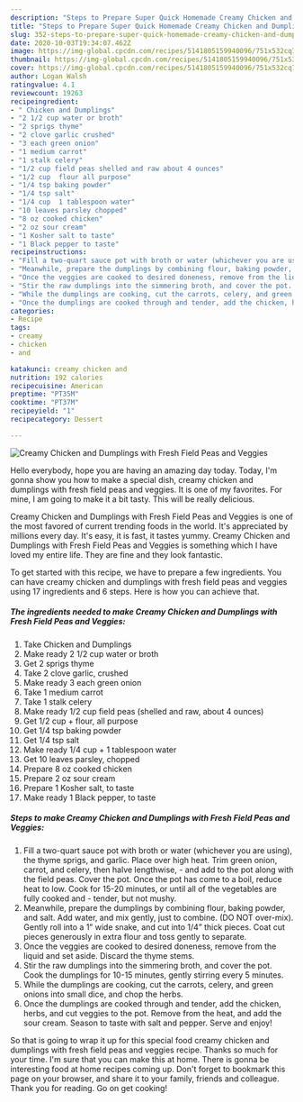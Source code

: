 ```yaml
---
description: "Steps to Prepare Super Quick Homemade Creamy Chicken and Dumplings with Fresh Field Peas and Veggies"
title: "Steps to Prepare Super Quick Homemade Creamy Chicken and Dumplings with Fresh Field Peas and Veggies"
slug: 352-steps-to-prepare-super-quick-homemade-creamy-chicken-and-dumplings-with-fresh-field-peas-and-veggies
date: 2020-10-03T19:34:07.462Z
image: https://img-global.cpcdn.com/recipes/5141805159940096/751x532cq70/creamy-chicken-and-dumplings-with-fresh-field-peas-and-veggies-recipe-main-photo.jpg
thumbnail: https://img-global.cpcdn.com/recipes/5141805159940096/751x532cq70/creamy-chicken-and-dumplings-with-fresh-field-peas-and-veggies-recipe-main-photo.jpg
cover: https://img-global.cpcdn.com/recipes/5141805159940096/751x532cq70/creamy-chicken-and-dumplings-with-fresh-field-peas-and-veggies-recipe-main-photo.jpg
author: Logan Walsh
ratingvalue: 4.1
reviewcount: 19263
recipeingredient:
- " Chicken and Dumplings"
- "2 1/2 cup water or broth"
- "2 sprigs thyme"
- "2 clove garlic crushed"
- "3 each green onion"
- "1 medium carrot"
- "1 stalk celery"
- "1/2 cup field peas shelled and raw about 4 ounces"
- "1/2 cup  flour all purpose"
- "1/4 tsp baking powder"
- "1/4 tsp salt"
- "1/4 cup  1 tablespoon water"
- "10 leaves parsley chopped"
- "8 oz cooked chicken"
- "2 oz sour cream"
- "1 Kosher salt to taste"
- "1 Black pepper to taste"
recipeinstructions:
- "Fill a two-quart sauce pot with broth or water (whichever you are using), the thyme sprigs, and garlic. Place over high heat. Trim green onion, carrot, and celery, then halve lengthwise, and add to the pot along with the field peas. Cover the pot. Once the pot has come to a boil, reduce heat to low. Cook for 15-20 minutes, or until all of the vegetables are fully cooked and tender, but not mushy."
- "Meanwhile, prepare the dumplings by combining flour, baking powder, and salt. Add water, and mix gently, just to combine. (DO NOT over-mix). Gently roll into a 1” wide snake, and cut into 1/4” thick pieces. Coat cut pieces generously in extra flour and toss gently to separate."
- "Once the veggies are cooked to desired doneness, remove from the liquid and set aside. Discard the thyme stems."
- "Stir the raw dumplings into the simmering broth, and cover the pot. Cook the dumplings for 10-15 minutes, gently stirring every 5 minutes."
- "While the dumplings are cooking, cut the carrots, celery, and green onions into small dice, and chop the herbs."
- "Once the dumplings are cooked through and tender, add the chicken, herbs, and cut veggies to the pot. Remove from the heat, and add the sour cream. Season to taste with salt and pepper. Serve and enjoy!"
categories:
- Recipe
tags:
- creamy
- chicken
- and

katakunci: creamy chicken and 
nutrition: 192 calories
recipecuisine: American
preptime: "PT35M"
cooktime: "PT37M"
recipeyield: "1"
recipecategory: Dessert

---
```



![Creamy Chicken and Dumplings with Fresh Field Peas and Veggies](https://img-global.cpcdn.com/recipes/5141805159940096/751x532cq70/creamy-chicken-and-dumplings-with-fresh-field-peas-and-veggies-recipe-main-photo.jpg)

Hello everybody, hope you are having an amazing day today. Today, I'm gonna show you how to make a special dish, creamy chicken and dumplings with fresh field peas and veggies. It is one of my favorites. For mine, I am going to make it a bit tasty. This will be really delicious.

Creamy Chicken and Dumplings with Fresh Field Peas and Veggies is one of the most favored of current trending foods in the world. It's appreciated by millions every day. It's easy, it is fast, it tastes yummy. Creamy Chicken and Dumplings with Fresh Field Peas and Veggies is something which I have loved my entire life. They are fine and they look fantastic.




To get started with this recipe, we have to prepare a few ingredients. You can have creamy chicken and dumplings with fresh field peas and veggies using 17 ingredients and 6 steps. Here is how you can achieve that.

<!--inarticleads1-->

##### The ingredients needed to make Creamy Chicken and Dumplings with Fresh Field Peas and Veggies:

1. Take  Chicken and Dumplings
1. Make ready 2 1/2 cup water or broth
1. Get 2 sprigs thyme
1. Take 2 clove garlic, crushed
1. Make ready 3 each green onion
1. Take 1 medium carrot
1. Take 1 stalk celery
1. Make ready 1/2 cup field peas (shelled and raw, about 4 ounces)
1. Get 1/2 cup + flour, all purpose
1. Get 1/4 tsp baking powder
1. Get 1/4 tsp salt
1. Make ready 1/4 cup + 1 tablespoon water
1. Get 10 leaves parsley, chopped
1. Prepare 8 oz cooked chicken
1. Prepare 2 oz sour cream
1. Prepare 1 Kosher salt, to taste
1. Make ready 1 Black pepper, to taste




<!--inarticleads2-->

##### Steps to make Creamy Chicken and Dumplings with Fresh Field Peas and Veggies:

1. Fill a two-quart sauce pot with broth or water (whichever you are using), the thyme sprigs, and garlic. Place over high heat. Trim green onion, carrot, and celery, then halve lengthwise, - and add to the pot along with the field peas. Cover the pot. Once the pot has come to a boil, reduce heat to low. Cook for 15-20 minutes, or until all of the vegetables are fully cooked and - tender, but not mushy.
1. Meanwhile, prepare the dumplings by combining flour, baking powder, and salt. Add water, and mix gently, just to combine. (DO NOT over-mix). Gently roll into a 1” wide snake, and cut into 1/4” thick pieces. Coat cut pieces generously in extra flour and toss gently to separate.
1. Once the veggies are cooked to desired doneness, remove from the liquid and set aside. Discard the thyme stems.
1. Stir the raw dumplings into the simmering broth, and cover the pot. Cook the dumplings for 10-15 minutes, gently stirring every 5 minutes.
1. While the dumplings are cooking, cut the carrots, celery, and green onions into small dice, and chop the herbs.
1. Once the dumplings are cooked through and tender, add the chicken, herbs, and cut veggies to the pot. Remove from the heat, and add the sour cream. Season to taste with salt and pepper. Serve and enjoy!




So that is going to wrap it up for this special food creamy chicken and dumplings with fresh field peas and veggies recipe. Thanks so much for your time. I'm sure that you can make this at home. There is gonna be interesting food at home recipes coming up. Don't forget to bookmark this page on your browser, and share it to your family, friends and colleague. Thank you for reading. Go on get cooking!
